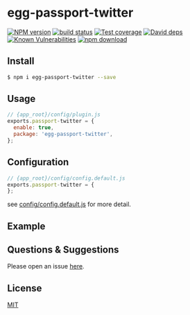 # egg-passport-twitter

[![NPM version][npm-image]][npm-url]
[![build status][travis-image]][travis-url]
[![Test coverage][codecov-image]][codecov-url]
[![David deps][david-image]][david-url]
[![Known Vulnerabilities][snyk-image]][snyk-url]
[![npm download][download-image]][download-url]

[npm-image]: https://img.shields.io/npm/v/egg-passport-twitter.svg?style=flat-square
[npm-url]: https://npmjs.org/package/egg-passport-twitter
[travis-image]: https://img.shields.io/travis/eggjs/egg-passport-twitter.svg?style=flat-square
[travis-url]: https://travis-ci.org/eggjs/egg-passport-twitter
[codecov-image]: https://img.shields.io/codecov/c/github/eggjs/egg-passport-twitter.svg?style=flat-square
[codecov-url]: https://codecov.io/github/eggjs/egg-passport-twitter?branch=master
[david-image]: https://img.shields.io/david/eggjs/egg-passport-twitter.svg?style=flat-square
[david-url]: https://david-dm.org/eggjs/egg-passport-twitter
[snyk-image]: https://snyk.io/test/npm/egg-passport-twitter/badge.svg?style=flat-square
[snyk-url]: https://snyk.io/test/npm/egg-passport-twitter
[download-image]: https://img.shields.io/npm/dm/egg-passport-twitter.svg?style=flat-square
[download-url]: https://npmjs.org/package/egg-passport-twitter

<!--
Description here.
-->

## Install

```bash
$ npm i egg-passport-twitter --save
```

## Usage

```js
// {app_root}/config/plugin.js
exports.passport-twitter = {
  enable: true,
  package: 'egg-passport-twitter',
};
```

## Configuration

```js
// {app_root}/config/config.default.js
exports.passport-twitter = {
};
```

see [config/config.default.js](config/config.default.js) for more detail.

## Example

<!-- example here -->

## Questions & Suggestions

Please open an issue [here](https://github.com/eggjs/egg/issues).

## License

[MIT](LICENSE.txt)
